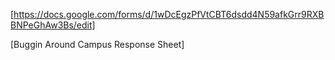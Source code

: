 [https://docs.google.com/forms/d/1wDcEgzPfVtCBT6dsdd4N59afkGrr9RXBBNPeGhAw3Bs/edit]

[Buggin Around Campus Response Sheet]
